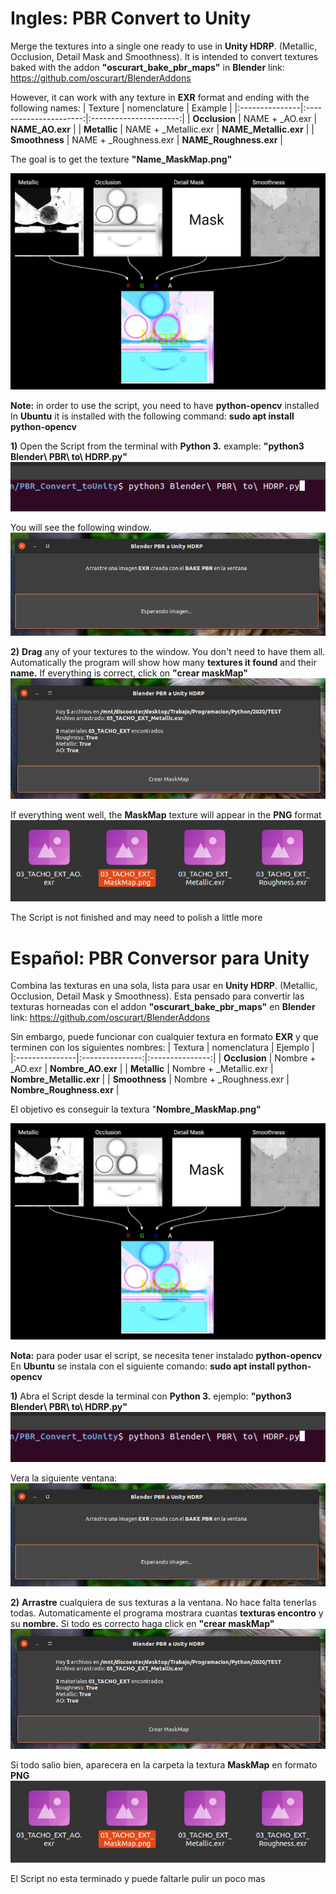 # Ingles: PBR Convert to Unity
Merge the textures into a single one ready to use in **Unity HDRP**. (Metallic, Occlusion, Detail Mask and Smoothness).
It is intended to convert textures baked with the addon **"oscurart_bake_pbr_maps"** in **Blender** link: https://github.com/oscurart/BlenderAddons

However, it can work with any texture in **EXR** format and ending with the following names:
| Texture        | nomenclature           | Example                |
|:---------------|:----------------------:|:----------------------:|
| **Occlusion**  | NAME + _AO.exr         | **NAME_AO.exr**        |
| **Metallic**   | NAME + _Metallic.exr   | **NAME_Metallic.exr**  |
| **Smoothness** | NAME + _Roughness.exr  | **NAME_Roughness.exr** |

The goal is to get the texture **"Name_MaskMap.png"**

![Example](https://raw.githubusercontent.com/Dante-Leoncini/PBR_Convert_toUnity/main/Documentacion/unity_example.jpeg)

**Note:** in order to use the script, you need to have **python-opencv** installed
In **Ubuntu** it is installed with the following command: **sudo apt install python-opencv**

**1)** Open the Script from the terminal with **Python 3.** example: **"python3 Blender\ PBR\ to\ HDRP.py"** 
![Example](https://raw.githubusercontent.com/Dante-Leoncini/PBR_Convert_toUnity/main/Documentacion/doc1.png)

You will see the following window.
![Example](https://raw.githubusercontent.com/Dante-Leoncini/PBR_Convert_toUnity/main/Documentacion/doc2.png)

**2)** **Drag** any of your textures to the window. You don't need to have them all. Automatically the program will show how many **textures it found** and their **name.** If everything is correct, click on **"crear maskMap"**
![Example](https://raw.githubusercontent.com/Dante-Leoncini/PBR_Convert_toUnity/main/Documentacion/doc3.png)

If everything went well, the **MaskMap** texture will appear in the **PNG** format
![Example](https://raw.githubusercontent.com/Dante-Leoncini/PBR_Convert_toUnity/main/Documentacion/doc4.png)

The Script is not finished and may need to polish a little more

# Español: PBR Conversor para Unity
Combina las texturas en una sola, lista para usar en **Unity HDRP**. (Metallic, Occlusion, Detail Mask y Smoothness).
Esta pensado para convertir las texturas horneadas con el addon **"oscurart_bake_pbr_maps"** en **Blender** link: https://github.com/oscurart/BlenderAddons 

Sin embargo, puede funcionar con cualquier textura en formato **EXR** y que terminen con los siguientes nombres:
| Textura        | nomenclatura    | Ejemplo         |
|:---------------|:---------------:|:---------------:|
| **Occlusion**  | Nombre + _AO.exr  | **Nombre_AO.exr** |
| **Metallic**   | Nombre + _Metallic.exr  | **Nombre_Metallic.exr** |
| **Smoothness** | Nombre + _Roughness.exr  | **Nombre_Roughness.exr** |

El objetivo es conseguir la textura "**Nombre_MaskMap.png"**

![Example](https://raw.githubusercontent.com/Dante-Leoncini/PBR_Convert_toUnity/main/Documentacion/unity_example.jpeg)

**Nota:** para poder usar el script, se necesita tener instalado **python-opencv**
En **Ubuntu** se instala con el siguiente comando: **sudo apt install python-opencv**

**1)** Abra el Script desde la terminal con **Python 3.** ejemplo: **"python3 Blender\ PBR\ to\ HDRP.py"** 
![Example](https://raw.githubusercontent.com/Dante-Leoncini/PBR_Convert_toUnity/main/Documentacion/doc1.png)

Vera la siguiente ventana:
![Example](https://raw.githubusercontent.com/Dante-Leoncini/PBR_Convert_toUnity/main/Documentacion/doc2.png)

**2)** **Arrastre** cualquiera de sus texturas a la ventana. No hace falta tenerlas todas. Automaticamente el programa mostrara cuantas **texturas encontro** y su **nombre.** Si todo es correcto haga click en **"crear maskMap"**
![Example](https://raw.githubusercontent.com/Dante-Leoncini/PBR_Convert_toUnity/main/Documentacion/doc3.png)

Si todo salio bien, aparecera en la carpeta la textura **MaskMap** en formato **PNG**
![Example](https://raw.githubusercontent.com/Dante-Leoncini/PBR_Convert_toUnity/main/Documentacion/doc4.png)

El Script no esta terminado y puede faltarle pulir un poco mas
